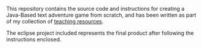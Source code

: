 This repository contains the source code and instructions for creating a
Java-Based text adventure game from scratch, and has been written as part of my
collection of
[teaching resources](http://samlanning.github.io/teaching-resources/).

The eclipse project included represents the final product after following the
instructions enclosed.
